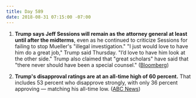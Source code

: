 ```yaml
---
title: Day 589
date: 2018-08-31 07:15:00 -07:00
---
```


1. **Trump says Jeff Sessions will remain as the attorney general at least until after the midterms**, even as he continued to criticize Sessions for failing to stop Mueller's "illegal investigation." "I just would love to have him do a great job," Trump said Thursday. "I’d love to have him look at the other side." Trump also claimed that "great scholars" have said that "there never should have been a special counsel." ([Bloomberg](https://www.bloomberg.com/news/articles/2018-08-30/trump-says-sessions-is-safe-at-least-until-the-november-election))

2. **Trump's disapproval ratings are at an all-time high of 60 percent.** That includes 53 percent who disapprove strongly, with only 36 percent approving — matching his all-time low. ([ABC News](https://abcnews.go.com/Politics/trouble-trump-disapproval-high-63-back-mueller-half/story?id=57507081))